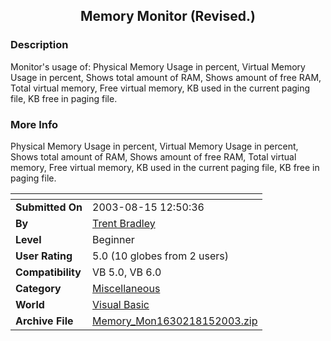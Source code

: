 ﻿<div align="center">

## Memory Monitor \(Revised\.\)


</div>

### Description

Monitor's usage of: Physical Memory Usage in percent, Virtual Memory Usage in percent, Shows total amount of RAM, Shows amount of free RAM, Total virtual memory, Free virtual memory, KB used in the current paging file, KB free in paging file.
 
### More Info
 
Physical Memory Usage in percent, Virtual Memory Usage in percent, Shows total amount of RAM, Shows amount of free RAM, Total virtual memory, Free virtual memory, KB used in the current paging file, KB free in paging file.


<span>             |<span>
---                |---
**Submitted On**   |2003-08-15 12:50:36
**By**             |[Trent Bradley](https://github.com/Planet-Source-Code/PSCIndex/blob/master/ByAuthor/trent-bradley.md)
**Level**          |Beginner
**User Rating**    |5.0 (10 globes from 2 users)
**Compatibility**  |VB 5\.0, VB 6\.0
**Category**       |[Miscellaneous](https://github.com/Planet-Source-Code/PSCIndex/blob/master/ByCategory/miscellaneous__1-1.md)
**World**          |[Visual Basic](https://github.com/Planet-Source-Code/PSCIndex/blob/master/ByWorld/visual-basic.md)
**Archive File**   |[Memory\_Mon1630218152003\.zip](https://github.com/Planet-Source-Code/trent-bradley-memory-monitor-revised__1-47717/archive/master.zip)








